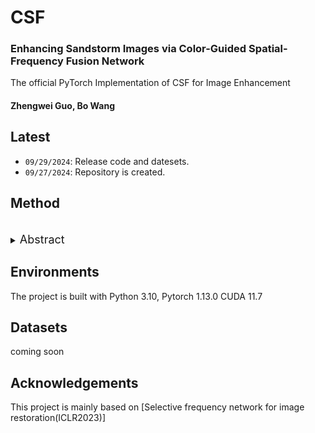 # CSF
### Enhancing Sandstorm Images via Color-Guided Spatial-Frequency Fusion Network

The official PyTorch Implementation of CSF for Image Enhancement


#### Zhengwei Guo</sup>, Bo Wang </sup>



## Latest
- `09/29/2024`: Release code and datesets.
- `09/27/2024`: Repository is created. 


## Method
<br>
<details>
  <summary>
  <font size="+1">Abstract</font>
  </summary>
Sandstorm images are often plagued by color distortions, reduced contrast, and blurred details, posing challenges for advanced vision tasks. To address these issues, we propose a novel Color-guided Spatial-Frequency Fusion Network (CSF) for sandstorm image enhancement. The CSF framework comprises a Color Guided Module (CGM) for correcting color distortions and a Dual-domain Feature Fusion Module (DFFM) that integrates spatial and frequency domain features. CGM dynamically adjusts color information across RGB channels, facilitating preliminary color correction. DFFM extracts multi-scale spatial features and global frequency components, enabling the network to learn robust and discriminative representations. Experimental results on both synthetic and real-world sandstorm datasets demonstrate that CSF outperforms state-of-the-art methods in terms of qualitative and quantitative performance, highlighting its effectiveness for enhancing sandstorm images. Our code will be available at https://github.com/cvandpr/CSF.
</details>


## Environments

The project is built with Python 3.10, Pytorch 1.13.0 CUDA 11.7

## Datasets

coming soon
## Acknowledgements

This project is mainly based on [Selective frequency network for image restoration(ICLR2023)]

